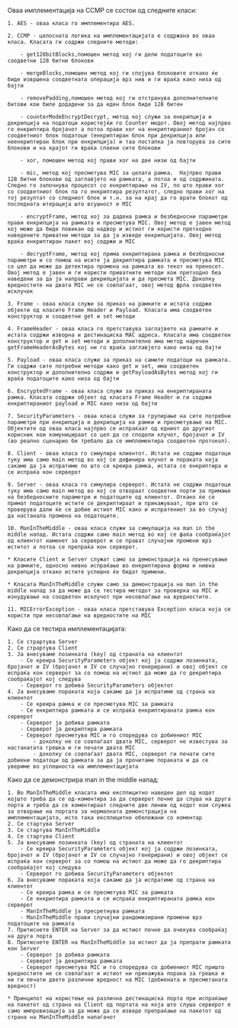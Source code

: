 Оваа имплементација на CCMP се состои од следните класи:
	
	1. AES - оваа класа го имплементира AES.

	2. CCMP - целосната логика на имплементацијата е содржана во оваа класа. Класата ги содржи следните методи:

		- get128bitBlocks,помошен метод кој ги дели податоците во соодветни 128 битни блокови

		- mergeBlocks,помошен метод кој ги спојува блоковите откако ќе биде извршена соодветната операција врз нив и ги враќа како низа од бајти

		- removePadding,помошен метод кој ги отстранува дополнителните битови кои биле додадени за да еден блок биде 128 битен

		- counterModeEncryptDecrypt, метод кој служи за енкрипција и декрипција на податоци користејќи го Counter модот. Овој метод најпрво го енкриптира бројачот а потоа прави xor на енкриптираниот бројач со соодветниот блок податоци (енкриптиран блок при декрипција или неенкриптиран блок при енкрипција) и таа постапка ја повторува за сите блокови и на крајот ги враќа споени сите блокови

		- xor, помошен метод кој прави xor на две низи од бајти

		- mic, метод кој пресметува MIC за целата рамка.  Најпрво прави 128 битни блокови од заглавјето на рамката, а потоа и од содржината. Следно го започнува процесот со енкриптирање на IV, по што прави xor со соодветниот блок па го енкриптира резултатот, следно прави xor на тој резултат со следниот блок и т.н. за на крај да го врати блокот од последната итерација што всушност е MIC

		- encryptFrame, метод кој за дадена рамка и безбедносни параметри прави енкрипција на рамката и пресметува MIC. Овој метод е јавен метод кој може да биде повикан од надвор и истиот ги користи претходно наведените приватни методи за да ја изведе енкрипцијата. Овој метод враќа енкриптиран пакет кој содржи и MIC

		- decryptFrame, метод кој прима енкриптирана рамка и безбедносни параметри и со помош на исите ја декриптира рамката и пресметува MIC со цел да може да детектира промена на рамката во текот на преносот. Овој метод е јавен и ги користи приватните методи кои претходно беа наведени за да ја направи декрипцијата и да пресмета MIC. Доколку вредностите на двата MIC не се совпаѓаат, овој метод фрла соодветен исклучок

	3. Frame - оваа класа служи за приказ на рамките и истата содржи објекти од класите Frame Header и Payload. Класата има соодветен конструктор и соодветни get и set методи

	4. FrameHeader - оваа класа го претставува заглајвето на рамките и истата содржи изворна и дестинациска MAC адреса. Класата има соодветен конструктор и get и set методи и дополнително има метод наречен getFrameHeaderAsBytes кој ни го враќа заглавјето како низа од бајти

	5. Payload - оваа класа служи за приказ на самите податоци на рамката. Ги содржи сите потребни методи како get и set, има соодветен конструктор и дополнително содржи и getPayloadAsBytes метод кој ги враќа податоците како низа од бајти

	6. EncryptedFrame - оваа класа служи за приказ на енкриптираната рамка. Класата содржи објект од класата Frame Header и ги содржи енкриптираниот payload и MIC како низа од бајти

	7. SecurityParameters - оваа класа служи за групирање на сите потребни параметри при енкрипција и декрипција на рамки и пресметување на MIC. Објектите од оваа класа најпрво се испраќаат од едниот до другиот корисник кои комуницираат со цел да се сподели клучот, бројачот и IV (во реално сценарио би требало да се имплементира соодветен протокол).

	8. Client - оваа класа го симулира клиентот. Истата не содржи податоци туку има само main метод во кој се дефинира клучот и пораката која сакаме да ја испратиме по што се креира рамка, истата се енкриптира и се испраќа кон серверот

	9. Server - оваа класа го симулира серверот. Истата не содржи податоци туку има само main метод во кој се отвораат соодветни порти за примање на безбедносните параметри и податоците од клиентот. Откако ќе се примат податоците истите се декриптираат и прикажуваат, при што се проверува дали ќе се добие истиот MIC како и испратениот за во случај да настанала промена на податоците. 

	10. ManInTheMiddle - оваа класа служи за симулација на man in the middle напад. Истата содржи само main метод во кој се фаќа сообраќајот од клиентот наменет за серверот и се прават случајни промени врз иститот а потоа се препраќа кон серверот.

	* Класите Client и Server служат само за демонстрација на пренесување на рамките, односно нивно испраќање во енкриптирана форма и нивна декрипција откако истите успешно ќе бидат примени.
	
	* Класата ManInTheMiddle служи само за демонстрација на man in the middle напад за да може да се тестира методот за проверка на MIC и изнудување на соодветен исклучот при несовпаѓање на вредностите.

	11. MICErrorException - оваа класа претставува Exception класа која се користи при несовпаѓање на вредностите на MIC

Како да се тестира имплементацијата:

	1. Се страртува Server
	2. Се страртува Client
	3. Ја внесуваме лозинката (key) од страната на клиентот
		- Се креира SecurityParameters објект кој ја содржи лозинката, бројачот и IV (бројачот и IV се случајно генерирани) и овој објект се испраќа кон серверот за со помош на истиот да може да го декриптира сообраќајот кој следува
		- Серверот го добива SecurityParameters објектот
	4. Ја внесуваме пораката која сакаме да ја испратиме од страна на клиентот
		- Се креира рамка и се пресметува MIC за рамката
		- Се енкриптира рамката и се испраќа енкриптираната рамка кон серверот
		- Серверот ја добива рамката
		- Серверот ја декриптира рамката
		- Серверот пресметува MIC и го споредува со добиениот MIC 
			- доколку не се совпаѓаат двата MIC, серверот не известува за настанатата грешка и ги печати двата MIC
			- доколку се совпаѓаат двата MIC, серверот ги печати сите добиени податоци од рамката за да ја прочитаме пораката и да се увериме во успешноста на имплементацијата

Како да се демонстрира man in the middle напад:
	
	1. Во ManInTheMiddle класата има експлицитно наведен дел од кодот којшто треба да се од-коментира за да серверот почне да слуша на друга порта и треба да се коментираат следните две линии од кодот кои служеа за отворање на портата за нормалната демонстрација на имплементацијата, исто така експлицитно обележани со коментар
	2. Се стартува Server
	3. Се стартува ManInTheMiddle
	4. Се стартува Client
	5. Ја внесуваме лозинката (key) од страната на клиентот
		- Се креира SecurityParameters објект кој ја содржи лозинката, бројачот и IV (бројачот и IV се случајно генерирани) и овој објект се испраќа кон серверот за со помош на истиот да може да го декриптира сообраќајот кој следува
		- Серверот го добива SecurityParameters објектот
	6. Ја внесуваме пораката која сакаме да ја испратиме од страна на клиентот
		- Се креира рамка и се пресметува MIC за рамката
		- Се енкриптира рамката и се испраќа енкриптираната рамка кон серверот
		- ManInTheMiddle ја пресретнува рамката
		- ManInTheMiddle прави случајни рандомизирани промени врз податоците на рамката
	7. Притиснете ENTER на Server за да истиот почне да очекува сообраќај на друга порта
	8. Притиснете ENTER на ManInTheMiddle за истиот да ја препрати рамката кон Server
		- Серверот ја добива рамката
		- Серверот ја декриптира рамката
		- Серверот пресметува MIC и го споредува со добиениот MIC пришто вредностите не се совпаѓаат и истиот ни прикажува порака за грешка и ни ги печати двете различни вредност на MIC (добиената и пресметаната вредност)

	* Принципот на користење на различна дестинациска порта при испраќање на пакетот од страна на Client од портата на која што слуша серверот е само импровизација за да може да се изведе препраќање на пакетот од страна на ManInTheMiddle напаѓачот
